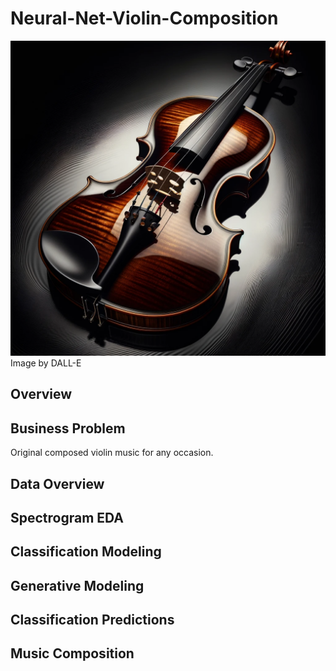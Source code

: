# Neural-Net-Violin-Composition
!["corn field"](Images/violin_black_background.png)
Image by DALL-E
## Overview
## Business Problem
Original composed violin music for any occasion.
## Data Overview

## Spectrogram EDA

## Classification Modeling

## Generative Modeling

## Classification Predictions

## Music Composition